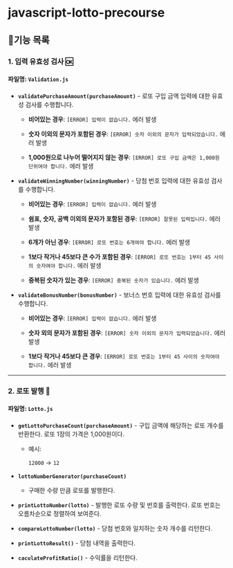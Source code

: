 # javascript-lotto-precourse

## 📜기능 목록

### 1. 입력 유효성 검사 🆗

#### **파일명**: `Validation.js`

- **`validatePurchaseAmount(purchaseAmount)`** - 로또 구입 금액 입력에 대한 유효성 검사를 수행합니다.

  - **비어있는 경우**: `[ERROR] 입력이 없습니다.` 에러 발생

  - **숫자 이외의 문자가 포함된 경우**: `[ERROR] 숫자 이외의 문자가 입력되었습니다.` 에러 발생

  - **1,000원으로 나누어 떨어지지 않는 경우**: `[ERROR] 로또 구입 금액은 1,000원 단위여야 합니다.` 에러 발생

- **`validateWinningNumber(winningNumber)`** - 당첨 번호 입력에 대한 유효성 검사를 수행합니다.

  - **비어있는 경우**: `[ERROR] 입력이 없습니다.` 에러 발생

  - **쉼표, 숫자, 공백 이외의 문자가 포함된 경우**: `[ERROR] 잘못된 입력입니다.` 에러 발생

  - **6개가 아닌 경우**: `[ERROR] 로또 번호는 6개여야 합니다.` 에러 발생

  - **1보다 작거나 45보다 큰 수가 포함된 경우**: `[ERROR] 로또 번호는 1부터 45 사이의 숫자여야 합니다.` 에러 발생

  - **중복된 숫자가 있는 경우**: `[ERROR] 중복된 숫자가 있습니다.` 에러 발생

- **`validateBonusNumber(bonusNumber)`** - 보너스 번호 입력에 대한 유효성 검사를 수행합니다.

  - **비어있는 경우**: `[ERROR] 입력이 없습니다.` 에러 발생

  - **숫자 외의 문자가 포함된 경우**: `[ERROR] 숫자 이외의 문자가 입력되었습니다.` 에러 발생

  - **1보다 작거나 45보다 큰 경우**: `[ERROR] 로또 번호는 1부터 45 사이의 숫자여야 합니다.` 에러 발생

---

### 2. 로또 발행 🎰

#### **파일명**: `Lotto.js`

- **`getLottoPurchaseCount(purchaseAmount)`** - 구입 금액에 해당하는 로또 개수를 반환한다. 로또 1장의 가격은 1,000원이다.

  - 예시:

    `12000` → `12`

- **`lottoNumberGenerator(purchaseCount)`**

  - 구매한 수량 만큼 로또를 발행한다.

- **`printLottoNumber(lotto)`** - 발행한 로또 수량 및 번호를 출력한다. 로또 번호는 오름차순으로 정렬하여 보여준다.

- **`compareLottoNumber(lotto)`** - 당첨 번호와 일치하는 숫자 개수를 리턴한다.

- **`printLottoResult()`** - 당첨 내역을 출력한다.

- **`caculateProfitRatio()`** - 수익률을 리턴한다.
